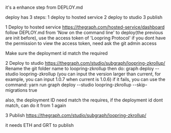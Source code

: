 it's a enhance step from DEPLOY.md

deploy has 3 steps:
1 deploy to hosted service
2 deploy to studio
3 publish


1 Deploy to hosted service
https://thegraph.com/hosted-service/dashboard
follow DEPLOY.md from 'Now on the command line' to deploy(the previous are init before), use the access token of 'Loopring Protocol'
if you dont have the permission to view the access token, need ask the git admin access

Make sure the deployment id match the required

2 Deploy to studio
https://thegraph.com/studio/subgraph/loopring-zkrollup/
Rename the git folder name to loopring-zkrollup
then do:
graph deploy --studio loopring-zkrollup
(you can input the version larger than current, for example, you can input 1.0.7 when current is 1.0.6)
if it fails, you can use the command:
yarn run graph deploy --studio loopring-zkrollup --skip-migrations true

also, the deployment ID need match the requires,
if the deployment id dont match, can do it from 1 again


3 Publish
https://thegraph.com/studio/subgraph/loopring-zkrollup/

it needs ETH and GRT to publish

